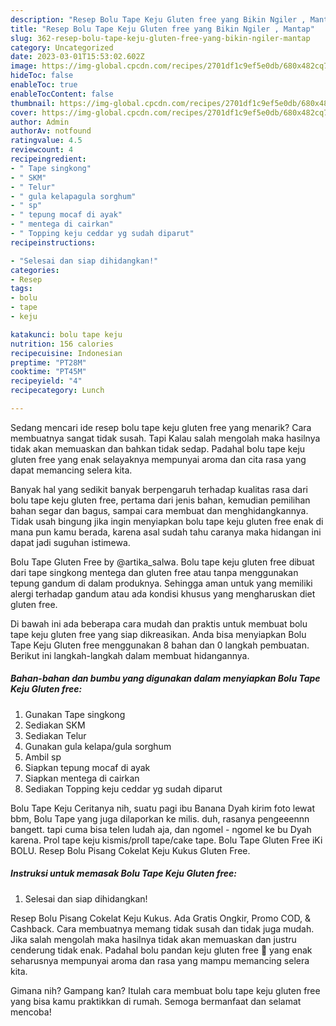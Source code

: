 ```yaml
---
description: "Resep Bolu Tape Keju Gluten free yang Bikin Ngiler , Mantap"
title: "Resep Bolu Tape Keju Gluten free yang Bikin Ngiler , Mantap"
slug: 362-resep-bolu-tape-keju-gluten-free-yang-bikin-ngiler-mantap
category: Uncategorized
date: 2023-03-01T15:53:02.602Z
image: https://img-global.cpcdn.com/recipes/2701df1c9ef5e0db/680x482cq70/bolu-tape-keju-gluten-free-foto-resep-utama.jpg
hideToc: false
enableToc: true
enableTocContent: false
thumbnail: https://img-global.cpcdn.com/recipes/2701df1c9ef5e0db/680x482cq70/bolu-tape-keju-gluten-free-foto-resep-utama.jpg
cover: https://img-global.cpcdn.com/recipes/2701df1c9ef5e0db/680x482cq70/bolu-tape-keju-gluten-free-foto-resep-utama.jpg
author: Admin
authorAv: notfound
ratingvalue: 4.5
reviewcount: 4
recipeingredient:
- " Tape singkong"
- " SKM"
- " Telur"
- " gula kelapagula sorghum"
- " sp"
- " tepung mocaf di ayak"
- " mentega di cairkan"
- " Topping keju ceddar yg sudah diparut"
recipeinstructions:

- "Selesai dan siap dihidangkan!"
categories:
- Resep
tags:
- bolu
- tape
- keju

katakunci: bolu tape keju 
nutrition: 156 calories
recipecuisine: Indonesian
preptime: "PT28M"
cooktime: "PT45M"
recipeyield: "4"
recipecategory: Lunch

---
```



Sedang mencari ide resep bolu tape keju gluten free yang menarik? Cara membuatnya sangat tidak susah. Tapi Kalau salah mengolah maka hasilnya tidak akan memuaskan dan bahkan tidak sedap. Padahal bolu tape keju gluten free yang enak selayaknya mempunyai aroma dan cita rasa yang dapat memancing selera kita.


Banyak hal yang sedikit banyak berpengaruh terhadap kualitas rasa dari bolu tape keju gluten free, pertama dari jenis bahan, kemudian pemilihan bahan segar dan bagus, sampai cara membuat dan menghidangkannya. Tidak usah bingung jika ingin menyiapkan bolu tape keju gluten free enak di mana pun kamu berada, karena asal sudah tahu caranya maka hidangan ini dapat jadi suguhan istimewa.

Bolu Tape Gluten Free by @artika_salwa. Bolu tape keju gluten free dibuat dari tape singkong mentega dan gluten free atau tanpa menggunakan tepung gandum di dalam produknya. Sehingga aman untuk yang memiliki alergi terhadap gandum atau ada kondisi khusus yang mengharuskan diet gluten free.


Di bawah ini ada beberapa cara mudah dan praktis untuk membuat bolu tape keju gluten free yang siap dikreasikan. Anda bisa menyiapkan Bolu Tape Keju Gluten free menggunakan 8 bahan dan 0 langkah pembuatan. Berikut ini langkah-langkah dalam membuat hidangannya.

<!--inarticleads1-->

##### Bahan-bahan dan bumbu yang digunakan dalam menyiapkan Bolu Tape Keju Gluten free:

1. Gunakan  Tape singkong
1. Sediakan  SKM
1. Sediakan  Telur
1. Gunakan  gula kelapa/gula sorghum
1. Ambil  sp
1. Siapkan  tepung mocaf di ayak
1. Siapkan  mentega di cairkan
1. Sediakan  Topping keju ceddar yg sudah diparut


Bolu Tape Keju Ceritanya nih, suatu pagi ibu Banana Dyah kirim foto lewat bbm, Bolu Tape yang juga dilaporkan ke milis. duh, rasanya pengeeennn bangett. tapi cuma bisa telen ludah aja, dan ngomel - ngomel ke bu Dyah karena. Prol tape keju kismis/proll tape/cake tape. Bolu Tape Gluten Free iKi BOLU. Resep Bolu Pisang Cokelat Keju Kukus Gluten Free. 

<!--inarticleads2-->

##### Instruksi untuk memasak Bolu Tape Keju Gluten free:


1. Selesai dan siap dihidangkan!

Resep Bolu Pisang Cokelat Keju Kukus. Ada Gratis Ongkir, Promo COD, &amp; Cashback. Cara membuatnya memang tidak susah dan tidak juga mudah. Jika salah mengolah maka hasilnya tidak akan memuaskan dan justru cenderung tidak enak. Padahal bolu pandan keju gluten free 🤎 yang enak seharusnya mempunyai aroma dan rasa yang mampu memancing selera kita. 

Gimana nih? Gampang kan? Itulah cara membuat bolu tape keju gluten free yang bisa kamu praktikkan di rumah. Semoga bermanfaat dan selamat mencoba!
